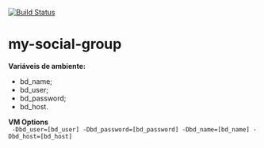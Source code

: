 [![Build Status](https://travis-ci.org/GabrielTavares99/meu-grupo-social-api.svg?branch=master)](https://travis-ci.org/GabrielTavares99/meu-grupo-social-api)
# my-social-group

**Variáveis de ambiente:**
 - bd_name;
 - bd_user;
 - bd_password;
 - bd_host.
 
 **VM Options**  
` -Dbd_user=[bd_user] -Dbd_password=[bd_password] -Dbd_name=[bd_name] -Dbd_host=[bd_host]`